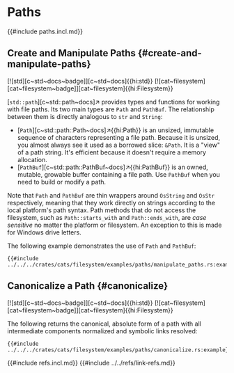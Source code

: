 # Paths

{{#include paths.incl.md}}

## Create and Manipulate Paths {#create-and-manipulate-paths}

[![std][c~std~docs~badge]][c~std~docs]{{hi:std}} [![cat~filesystem][cat~filesystem~badge]][cat~filesystem]{{hi:Filesystem}}

[`std::path`][c~std::path~docs]↗ provides types and functions for working with file paths. Its two main types are `Path` and `PathBuf`. The relationship between them is directly analogous to `str` and `String`:

- [`Path`][c~std::path::Path~docs]↗{{hi:Path}} is an unsized, immutable sequence of characters representing a file path. Because it is unsized, you almost always see it used as a borrowed slice: `&Path`. It is a "view" of a path string. It's efficient because it doesn't require a memory allocation.
- [`PathBuf`][c~std::path::PathBuf~docs]↗{{hi:PathBuf}} is an owned, mutable, growable buffer containing a file path. Use `PathBuf` when you need to build or modify a path.

Note that `Path` and `PathBuf` are thin wrappers around `OsString` and `OsStr` respectively, meaning that they work directly on strings according to the local platform's path syntax. Path methods that do not access the filesystem, such as `Path::starts_with` and `Path::ends_with`, are _case sensitive_ no matter the platform or filesystem. An exception to this is made for Windows drive letters.

The following example demonstrates the use of `Path` and `PathBuf`:

```rust,editable
{{#include ../../../crates/cats/filesystem/examples/paths/manipulate_paths.rs:example}}
```

## Canonicalize a Path {#canonicalize}

[![std][c~std~docs~badge]][c~std~docs]{{hi:std}} [![cat~filesystem][cat~filesystem~badge]][cat~filesystem]{{hi:Filesystem}}

The following returns the canonical, absolute form of a path with all intermediate components normalized and symbolic links resolved:

```rust,editable
{{#include ../../../crates/cats/filesystem/examples/paths/canonicalize.rs:example}}
```

{{#include refs.incl.md}}
{{#include ../../refs/link-refs.md}}

<div class="hidden">
</div>
